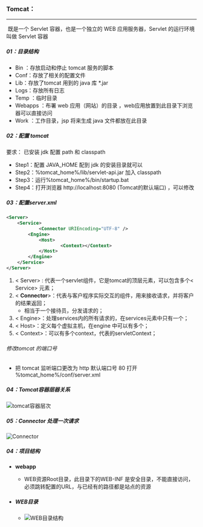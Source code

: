 ### Tomcat：

------

​	既是一个 Servlet 容器，也是一个独立的 WEB 应用服务器，Servlet 的运行环境叫做 Servlet 容器

##### 01：目录结构

- Bin ：存放启动和停止 tomcat 服务的脚本
- Conf：存放了相关的配置文件 
- Lib：存放了tomcat 用到的 java 库 *.jar 
- Logs：存放所有日志
- Temp ：临时目录
- Webapps ：布署 web 应用（网站）的目录 ，web应用放置到此目录下浏览器可以直接访问
- Work ：工作目录，jsp 将来生成 java 文件都放在此目录

##### 02：配置 tomcat

要求： 已安装 jdk 配置 path 和 classpath

- Step1：配置 JAVA_HOME 配到 jdk 的安装目录就可以 
- Step2：%tomcat_home%/lib/servlet-api.jar 加入 classpath 
- Step3：运行%tomcat_home%/bin/startup.bat
- Step4：打开浏览器  http://localhost:8080  (Tomcat的默认端口) ，可以修改

##### 03：配置server.xml

```xml
<Server>
    <Service>
    		<Connector URIEncoding="UTF-8" />
        <Engine>
            <Host>
            		<Context></Context>
            </Host>
        </Engine>
    </Service>
</Server>
```

1. < Server> : 代表一个servlet组件，它是tomcat的顶层元素，可以包含多个< Service> 元素；
2. < **Connector**>：代表与客户程序实际交互的组件，用来接收请求，并将客户的结果返回；
   - 相当于一个接待员，分发请求的；
3. < Engine>：处理services内的所有请求的，在services元素中只有一个；
4. < Host>：定义每个虚拟主机，在engine 中可以有多个；
5. < Context>：可以有多个context，代表的servletContext；

###### 修改tomcat 的端口号

- 把 tomcat 监听端口更改为 http 默认端口号 80 打开 %tomcat_home%/conf/server.xml

##### 04：Tomcat容器层器关系

![tomcat容器层次](/Users/likang/Code/Git/Middleware/Servlet，Session/Servlet/tomcat容器层次.jpg)

##### 05：Connector 处理一次请求

![Connector](/Users/likang/Code/Git/Middleware/Servlet，Session/Servlet/Connector.png)

##### 04：项目结构

- **webapp**

  - WEB资源Root目录，此目录下的WEB-INF 是安全目录，不能直接访问，必须跳转配置的URL，与已经有的路径都是站点的资源

- ##### WEB目录

  - ![WEB目录结构](/Users/likang/Code/Git/Middleware/Servlet，Session/Servlet/WEB目录结构.jpg)